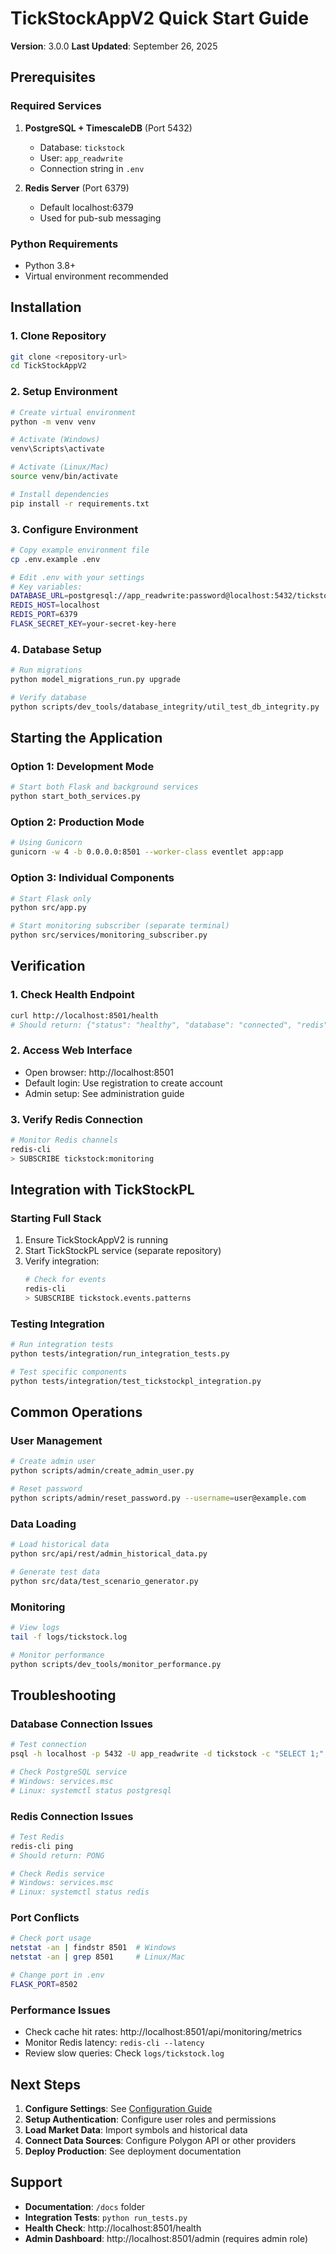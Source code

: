# TickStockAppV2 Quick Start Guide

**Version**: 3.0.0
**Last Updated**: September 26, 2025

## Prerequisites

### Required Services
1. **PostgreSQL + TimescaleDB** (Port 5432)
   - Database: `tickstock`
   - User: `app_readwrite`
   - Connection string in `.env`

2. **Redis Server** (Port 6379)
   - Default localhost:6379
   - Used for pub-sub messaging

### Python Requirements
- Python 3.8+
- Virtual environment recommended

## Installation

### 1. Clone Repository
```bash
git clone <repository-url>
cd TickStockAppV2
```

### 2. Setup Environment
```bash
# Create virtual environment
python -m venv venv

# Activate (Windows)
venv\Scripts\activate

# Activate (Linux/Mac)
source venv/bin/activate

# Install dependencies
pip install -r requirements.txt
```

### 3. Configure Environment
```bash
# Copy example environment file
cp .env.example .env

# Edit .env with your settings
# Key variables:
DATABASE_URL=postgresql://app_readwrite:password@localhost:5432/tickstock
REDIS_HOST=localhost
REDIS_PORT=6379
FLASK_SECRET_KEY=your-secret-key-here
```

### 4. Database Setup
```bash
# Run migrations
python model_migrations_run.py upgrade

# Verify database
python scripts/dev_tools/database_integrity/util_test_db_integrity.py
```

## Starting the Application

### Option 1: Development Mode
```bash
# Start both Flask and background services
python start_both_services.py
```

### Option 2: Production Mode
```bash
# Using Gunicorn
gunicorn -w 4 -b 0.0.0.0:8501 --worker-class eventlet app:app
```

### Option 3: Individual Components
```bash
# Start Flask only
python src/app.py

# Start monitoring subscriber (separate terminal)
python src/services/monitoring_subscriber.py
```

## Verification

### 1. Check Health Endpoint
```bash
curl http://localhost:8501/health
# Should return: {"status": "healthy", "database": "connected", "redis": "connected"}
```

### 2. Access Web Interface
- Open browser: http://localhost:8501
- Default login: Use registration to create account
- Admin setup: See administration guide

### 3. Verify Redis Connection
```bash
# Monitor Redis channels
redis-cli
> SUBSCRIBE tickstock:monitoring
```

## Integration with TickStockPL

### Starting Full Stack
1. Ensure TickStockAppV2 is running
2. Start TickStockPL service (separate repository)
3. Verify integration:
   ```bash
   # Check for events
   redis-cli
   > SUBSCRIBE tickstock.events.patterns
   ```

### Testing Integration
```bash
# Run integration tests
python tests/integration/run_integration_tests.py

# Test specific components
python tests/integration/test_tickstockpl_integration.py
```

## Common Operations

### User Management
```bash
# Create admin user
python scripts/admin/create_admin_user.py

# Reset password
python scripts/admin/reset_password.py --username=user@example.com
```

### Data Loading
```bash
# Load historical data
python src/api/rest/admin_historical_data.py

# Generate test data
python src/data/test_scenario_generator.py
```

### Monitoring
```bash
# View logs
tail -f logs/tickstock.log

# Monitor performance
python scripts/dev_tools/monitor_performance.py
```

## Troubleshooting

### Database Connection Issues
```bash
# Test connection
psql -h localhost -p 5432 -U app_readwrite -d tickstock -c "SELECT 1;"

# Check PostgreSQL service
# Windows: services.msc
# Linux: systemctl status postgresql
```

### Redis Connection Issues
```bash
# Test Redis
redis-cli ping
# Should return: PONG

# Check Redis service
# Windows: services.msc
# Linux: systemctl status redis
```

### Port Conflicts
```bash
# Check port usage
netstat -an | findstr 8501  # Windows
netstat -an | grep 8501     # Linux/Mac

# Change port in .env
FLASK_PORT=8502
```

### Performance Issues
- Check cache hit rates: http://localhost:8501/api/monitoring/metrics
- Monitor Redis latency: `redis-cli --latency`
- Review slow queries: Check `logs/tickstock.log`

## Next Steps

1. **Configure Settings**: See [Configuration Guide](./configuration.md)
2. **Setup Authentication**: Configure user roles and permissions
3. **Load Market Data**: Import symbols and historical data
4. **Connect Data Sources**: Configure Polygon API or other providers
5. **Deploy Production**: See deployment documentation

## Support

- **Documentation**: `/docs` folder
- **Integration Tests**: `python run_tests.py`
- **Health Check**: http://localhost:8501/health
- **Admin Dashboard**: http://localhost:8501/admin (requires admin role)